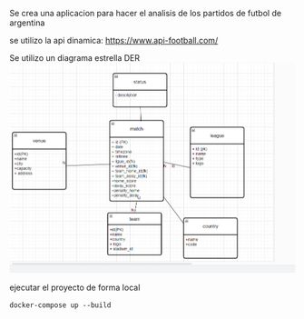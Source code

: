 Se crea una aplicacion para hacer el analisis de los partidos de futbol de argentina

se utilizo la api dinamica: https://www.api-football.com/

Se utilizo un diagrama estrella
    DER
    ![alt text](image.png)


ejecutar el proyecto de forma local
    
    docker-compose up --build
